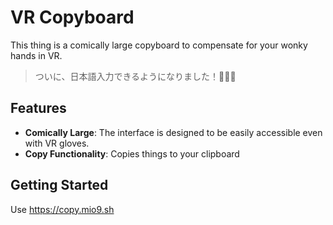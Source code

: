 # VR Copyboard

This thing is a comically large copyboard to compensate for your wonky hands in VR.

> ついに、日本語入力できるようになりました！🎉🎉🎉

## Features
- **Comically Large**: The interface is designed to be easily accessible even with VR gloves.
- **Copy Functionality**: Copies things to your clipboard

## Getting Started
Use https://copy.mio9.sh
